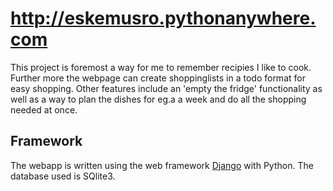 # http://eskemusro.pythonanywhere.com

This project is foremost a way for me to remember recipies I like to cook. Further more the webpage can create shoppinglists in a todo format for easy shopping. Other features include an 'empty the fridge' functionality as well as a way to plan the dishes for eg.a a week and do all the shopping needed at once.

## Framework
The webapp is written using the web framework [Django](https://www.djangoproject.com/) with Python. The database used is SQlite3.